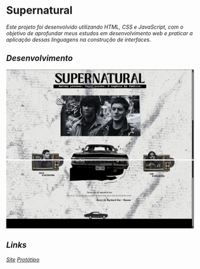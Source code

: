 # Supernatural

<i> Este projeto foi desenvolvido utilizando HTML, CSS e JavaScript, com o objetivo de aprofundar meus estudos em desenvolvimento web e praticar a aplicação dessas linguagens na construção de interfaces.

## Desenvolvimento 

![print inicio](static/assets/printsupernatural.png)
![print fim](static/assets/printsuperr.png)

## Links

[Site](https://supernatural.onrender.com/)
[Protótipo](https://www.canva.com/design/DAGva2h92rY/DuxS-n1Rz2pDB4uLjklPjQ/edit)
